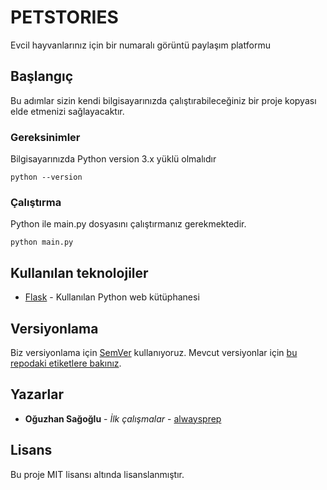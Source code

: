 # PETSTORIES

Evcil hayvanlarınız için bir numaralı görüntü paylaşım platformu

## Başlangıç

Bu adımlar sizin kendi bilgisayarınızda çalıştırabileceğiniz bir proje kopyası elde etmenizi sağlayacaktır.

### Gereksinimler

Bilgisayarınızda Python version 3.x yüklü olmalıdır

```
python --version
```

### Çalıştırma

Python ile main.py dosyasını çalıştırmanız gerekmektedir.

```
python main.py
```

## Kullanılan teknolojiler

* [Flask](https://flask.palletsprojects.com/) - Kullanılan Python web kütüphanesi

## Versiyonlama

Biz versiyonlama için [SemVer](http://semver.org/) kullanıyoruz. Mevcut versiyonlar için [bu repodaki etiketlere bakınız](https://github.com/alwaysprep/KodluyoruzMersin/tags). 

## Yazarlar

* **Oğuzhan Sağoğlu** - *İlk çalışmalar* - [alwaysprep](https://github.com/alwaysprep)

## Lisans

Bu proje MIT lisansı altında lisanslanmıştır.
